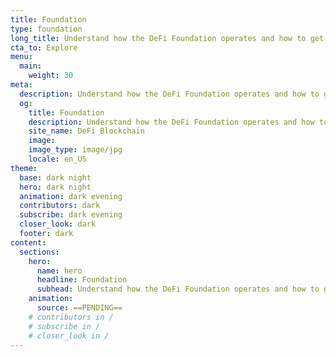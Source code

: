 ```yaml
---
title: Foundation
type: foundation
long_title: Understand how the DeFi Foundation operates and how to get involved.
cta_to: Explore
menu:
  main:
    weight: 30
meta:
  description: Understand how the DeFi Foundation operates and how to get involved.
  og:
    title: Foundation
    description: Understand how the DeFi Foundation operates and how to get involved.
    site_name: DeFi Blockchain
    image: 
    image_type: image/jpg
    locale: en_US
theme:
  base: dark night
  hero: dark night
  animation: dark evening
  contributors: dark
  subscribe: dark evening
  closer_look: dark
  footer: dark
content:
  sections:
    hero:
      name: hero
      headline: Foundation
      subhead: Understand how the DeFi Foundation operates and how to get involved.
    animation:
      source: ==PENDING==
    # contributors in /
    # subscribe in /
    # closer_look in /
---
```

